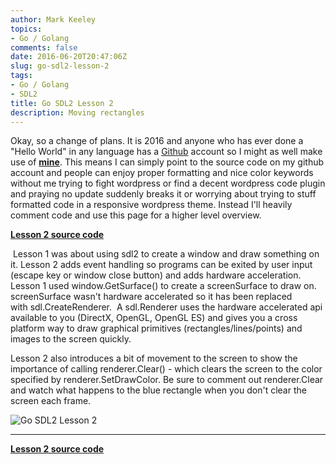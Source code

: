 ```yaml
---
author: Mark Keeley
topics:
- Go / Golang
comments: false
date: 2016-06-20T20:47:06Z
slug: go-sdl2-lesson-2
tags:
- Go / Golang
- SDL2
title: Go SDL2 Lesson 2
description: Moving rectangles
---
```


Okay, so a change of plans. It is 2016 and anyone who has ever done a "Hello World" in any language has a [Github](https://github.com/) account so I might as well make use of [**mine**](https://github.com/MarkKeeley). This means I can simply point to the source code on my github account and people can enjoy proper formatting and nice color keywords without me trying to fight wordpress or find a decent wordpress code plugin and praying no update suddenly breaks it or worrying about trying to stuff formatted code in a responsive wordpress theme. Instead I'll heavily comment code and use this page for a higher level overview.

<!--more-->

[**Lesson 2 source code**](https://github.com/MarkKeeley/Go-SDL2-Lessons/blob/master/Lesson02/lesson02.go)


 Lesson 1 was about using sdl2 to create a window and draw something on it. Lesson 2 adds event handling so programs can be exited by user input (escape key or window close button) and adds hardware acceleration. Lesson 1 used window.GetSurface() to create a screenSurface to draw on. screenSurface wasn't hardware accelerated so it has been replaced with sdl.CreateRenderer.  A sdl.Renderer uses the hardware accelerated api available to you (DirectX, OpenGL, OpenGL ES) and gives you a cross platform way to draw graphical primitives (rectangles/lines/points) and images to the screen quickly.


Lesson 2 also introduces a bit of movement to the screen to show the importance of calling renderer.Clear() - which clears the screen to the color specified by renderer.SetDrawColor. Be sure to comment out renderer.Clear and watch what happens to the blue rectangle when you don't clear the screen each frame.


![Go SDL2 Lesson 2](/media/lesson02.png)


* * *


[**Lesson 2 source code**](https://github.com/MarkKeeley/Go-SDL2-Lessons/blob/master/Lesson02/lesson02.go)
